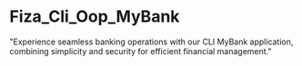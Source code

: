 # Fiza_Cli_Oop_MyBank
"Experience seamless banking operations with our CLI MyBank application, combining simplicity and security for efficient financial management."
